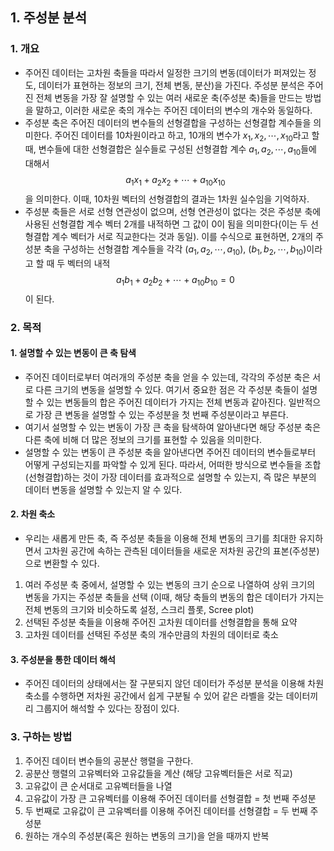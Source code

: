 ## 1. 주성분 분석 

### 1. 개요

- 주어진 데이터는 고차원 축들을 따라서 일정한 크기의 변동(데이터가 퍼져있는 정도, 데이터가 표현하는 정보의 크기, 전체 변동, 분산)을 가진다. 주성분 분석은 주어진 전체 변동을 가장 잘 설명할 수 있는 여러 새로운 축(주성분 축)들을 만드는 방법을 말하고, 이러한 새로운 축의 개수는 주어진 데이터의 변수의 개수와 동일하다.
- 주성분 축은 주어진 데이터의 변수들의 선형결합을 구성하는 선형결합 계수들을 의미한다. 주어진 데이터를 10차원이라고 하고, 10개의 변수가 $x_1, x_2, \cdots, x_{10}$라고 할 때, 변수들에 대한 선형결합은 실수들로 구성된 선형결합 계수 $a_1, a_2, \cdots, a_{10}$들에 대해서 $$a_1x_1 + a_2x_2 + \cdots + a_{10}x_{10}$$을 의미한다. 이때, 10차원 벡터의 선형결합의 결과는 1차원 실수임을 기억하자.
- 주성분 축들은 서로 선형 연관성이 없으며, 선형 연관성이 없다는 것은 주성분 축에 사용된 선형결합 계수 벡터 2개를 내적하면 그 값이 0이 됨을 의미한다(이는 두 선형결합 계수 벡터가 서로 직교한다는 것과 동일). 이를 수식으로 표현하면, 2개의 주성분 축을 구성하는 선형결합 계수들을 각각 $(a_1, a_2, \cdots, a_{10})$, $(b_1, b_2, \cdots, b_{10})$이라고 할 때 두 벡터의 내적 $$a_1b_1 + a_2b_2 + \cdots + a_{10}b_{10} = 0$$이 된다.

### 2. 목적

#### 1. 설명할 수 있는 변동이 큰 축 탐색
- 주어진 데이터로부터 여러개의 주성분 축을 얻을 수 있는데, 각각의 주성분 축은 서로 다른 크기의 변동을 설명할 수 있다. 여기서 중요한 점은 각 주성분 축들이 설명할 수 있는 변동들의 합은 주어진 데이터가 가지는 전체 변동과 같아진다. 일반적으로 가장 큰 변동을 설명할 수 있는 주성분을 첫 번째 주성분이라고 부른다.
- 여기서 설명할 수 있는 변동이 가장 큰 축을 탐색하여 알아낸다면 해당 주성분 축은 다른 축에 비해 더 많은 정보의 크기를 표현할 수 있음을 의미한다. 
- 설명할 수 있는 변동이 큰 주성분 축을 알아낸다면 주어진 데이터의 변수들로부터 어떻게 구성되는지를 파악할 수 있게 된다. 따라서, 어떠한 방식으로 변수들을 조합(선형결합)하는 것이 가장 데이터를 효과적으로 설명할 수 있는지, 즉 많은 부분의 데이터 변동을 설명할 수 있는지 알 수 있다.

#### 2. 차원 축소
- 우리는 새롭게 만든 축, 즉 주성분 축들을 이용해 전체 변동의 크기를 최대한 유지하면서 고차원 공간에 속하는 관측된 데이터들을 새로운 저차원 공간의 표본(주성분)으로 변환할 수 있다. 

1. 여러 주성분 축 중에서, 설명할 수 있는 변동의 크기 순으로 나열하여 상위 크기의 변동을 가지는 주성분 축들을 선택 (이때, 해당 축들의 변동의 합은 데이터가 가지는 전체 변동의 크기와 비슷하도록 설정, 스크리 플롯, Scree plot)
2. 선택된 주성분 축들을 이용해 주어진 고차원 데이터를 선형결합을 통해 요약
3. 고차원 데이터를 선택된 주성분 축의 개수만큼의 차원의 데이터로 축소

#### 3. 주성분을 통한 데이터 해석
- 주어진 데이터의 상태에서는 잘 구분되지 않던 데이터가 주성분 분석을 이용해 차원축소를 수행하면 저차원 공간에서 쉽게 구분될 수 있어 같은 라벨을 갖는 데이터끼리 그룹지어 해석할 수 있다는 장점이 있다.

### 3. 구하는 방법
1. 주어진 데이터 변수들의 공분산 행렬을 구한다.
2. 공분산 행렬의 고유벡터와 고유값들을 계산 (해당 고유벡터들은 서로 직교)
3. 고유값이 큰 순서대로 고유벡터들을 나열
4. 고유값이 가장 큰 고유벡터를 이용해 주어진 데이터를 선형결합 = 첫 번째 주성분
5. 두 번째로 고유값이 큰 고유벡터를 이용해 주어진 데이터를 선형결합 = 두 번째 주성분
6. 원하는 개수의 주성분(혹은 원하는 변동의 크기)을 얻을 때까지 반복